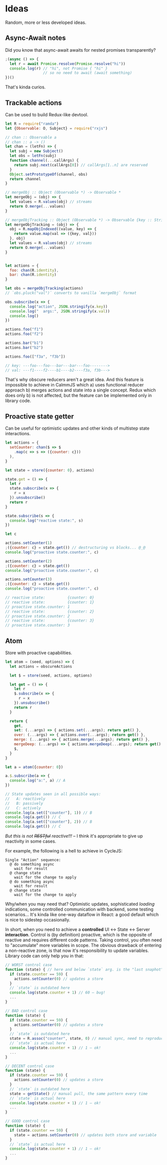 # Ideas

Random, more or less developed ideas.

## Async-Await notes

Did you know that async-await awaits for nested promises transparently?

```js
;(async () => {
  let r = await Promise.resolve(Promise.resolve("hi"))
  console.log(r) // "hi", not Promise { "hi" }
                 // so no need to await (await something)
})()
```

That's kinda curios.

## Trackable actions

Can be used to build Redux-like devtool.

```js
let R = require("ramda")
let {Observable: O, Subject} = require("rxjs")

// chan :: Observable a
// chan :: a -> ()
let chan = (letFn) => {
  let subj = new Subject()
  let obs = letFn(subj)
  function channel(...callArgs) {
    return subj.next(callArgs[0]) // callArgs[1..n] are reserved
  }
  Object.setPrototypeOf(channel, obs)
  return channel
}

// mergeObj :: Object (Observable *) -> Observable *
let mergeObj = (obj) => {
  let values = R.values(obj) // streams
  return O.merge(...values)
}

// mergeObjTracking :: Object (Observable *) -> Observable {key :: String, value :: *}
let mergeObjTracking = (obj) => {
  obj = R.mapObjIndexed((value, key) => {
    return value.map(val => ({key, val}))
  }, obj)
  let values = R.values(obj) // streams
  return O.merge(...values)
}


let actions = {
  foo: chan(R.identity),
  bar: chan(R.identity)
}

let obs = mergeObjTracking(actions)
// `obs.pluck("val")` converts to vanilla `mergeObj` format

obs.subscribe(x => {
  console.log("action", JSON.stringify(x.key))
  console.log("  args:", JSON.stringify(x.val))
  console.log()
})

actions.foo("f1")
actions.foo("f2")

actions.bar("b1")
actions.bar("b2")

actions.foo(["f3a", "f3b"])

// key: ---foo---foo---bar---bar---foo-------->
// val: ---f1----f2----b1----b2----f3a, f3b--->
```

That's why obscure reducers aren't a great idea. And this feature is impossible to achieve
in CalmmJS which a) uses functional reducer approach b) merges actions and state into a single concept.
Redux which does only b) is not affected, but the feature can be implemented only in library code.

## Proactive state getter

Can be useful for optimistic updates and other kinds of multistep state interactions.

```js
let actions = {
  setCounter: chan($ => $
    .map(c => s => ({counter: c}))
  ),
}

let state = store({counter: 0}, actions)

state.get = () => {
  let r
  state.subscribe(x => {
    r = x
  }).unsubscribe()
  return r
}

state.subscribe(s => {
  console.log("reactive state:", s)
})

let c

actions.setCounter(1)
;({counter: c} = state.get()) // destructuring vs blocks... @_@
console.log("proactive state.counter:", c)

actions.setCounter(2)
;({counter: c} = state.get())
console.log("proactive state.counter:", c)

actions.setCounter(3)
;({counter: c} = state.get())
console.log("proactive state.counter:", c)

// reactive state:          {counter: 0}
// reactive state:          {counter: 1}
// proactive state.counter: 1
// reactive state:          {counter: 2}
// proactive state.counter: 2
// reactive state:          {counter: 3}
// proactive state.counter: 3
```

## Atom

Store with proactive capabilities.

```js
let atom = (seed, options) => {
  let actions = obscureActions

  let $ = store(seed, actions, options)

  let get = () => {
    let r
    $.subscribe(x => {
      r = x
    }).unsubscribe()
    return r
  }

  return {
    get,
    set: (...args) => { actions.set(...args); return get() },
    over: (...args) => { actions.over(...args); return get() },
    merge: (...args) => { actions.merge(...args); return get() },
    mergeDeep: (...args) => { actions.mergeDeep(...args); return get() },
    $,
  }
}

let a = atom({counter: 0})

a.$.subscribe(a => {
  console.log("a:", a) // A
})

// State updates seen in all possible ways:
//   A: reactively
//   B: passively
//   C: actively
console.log(a.set(["counter"], 1)) // B
console.log(a.get()) // C
console.log(a.set(["counter"], 2)) // B
console.log(a.get()) // C
```

<em>But this is not <strike>RESTful</strike> reactive!!!</em> – I think it's appropriate to give up reactivity in some cases.

For example, the following is a hell to achieve in CycleJS:

```
Single "Action" sequence:
  @ do something async
    wait for result
  @ change state
    wait for the change to apply
  @ do something async
    wait for result
  @ change state
    wait for the change to apply
```

Why/when you may need that? Optimistic updates, sophisticated *loading* indications,
some controlled communication with backend, some testing scenarios... It's kinda like one-way dataflow
in React: a good default which is nice to sidestep occasionally.

In short, when you need to achieve a **controlled** UI &harr; State &harr; Server **interaction**.
Control is (by definition) proactive, which is the opposite of reactive and requires different code
patterns. Taking control, you often need to "accumulate" more variables in scope. The obvious drawback
of entering a non-reactive zone, is that now it's responsibility to update variables. Library code
can only help you in that:

```js
// WORST control case
function (state) { // here and below `state` arg. is the "last snaphot" of a reactive store
  if (state.counter == 59) {
    actions.setCounter(0) // updates a store
  }
  // `state` is outdated here
  console.log(state.counter + 1) // 60 – bug!
  ...
}
```

```js
// BAD control case
function (state) {
  if (state.counter == 59) {
    actions.setCounter(0) // updates a store
  }
  // `state` is outdated here
  state = R.assoc("counter", state, 0) // manual sync, need to reproduce the above command
  // `state` is actual here
  console.log(state.counter + 1) // 1 – ok!
  ...
}
```

```js
// DECENT control case
function (state) {
  if (state.counter == 59) {
    actions.setCounter(0) // updates a store
  }
  // `state` is outdated here
  state = getState() // manual pull, the same pattern every time
  // `state` is actual here
  console.log(state.counter + 1) // 1 – ok!
  ...
}
```

```js
// GOOD control case
function (state) {
  if (state.counter == 59) {
    state = actions.setCounter(0) // updates both store and variable
  }
  // `state` is actual here
  console.log(state.counter + 1) // 1 – ok!
  ...
}
```
